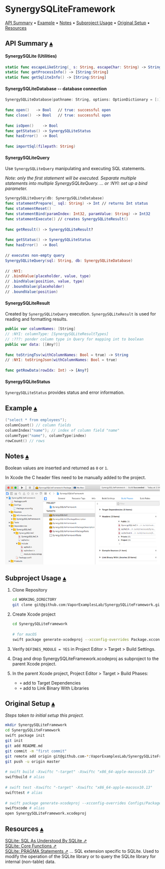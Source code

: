 # SynergySQLiteFramework

<a id="toc"></a>
[API Summary](#ApiSummary) •
[Example](#Example) •
[Notes](#Notes) •
[Subproject Usage](#SubprojectUsage) •
[Original Setup](#OriginalSetup) •
[Resources](#Resources)

## API Summary <a id="ApiSummary">[▴](#toc)</a>

#### SynergySQLite (Utilities)

``` swift
static func escapeLikeString(_ s: String, escapeChar: String) -> String 
static func getProcessInfo() -> [String:String]
static func getSqliteInfo() -> [String:String]
```

#### SynergySQLiteDatabase -- database connection

``` swift
SynergySQLiteDatabase(pathname: String, options: OptionDictionary = [:])

func open()   -> Bool   // true: successful open
func close()  -> Bool   // true: successful open

func isOpen()    -> Bool
func getStatus() -> SynergySQLiteStatus
func hasError()  -> Bool

func importSql(filepath: String)
```

#### SynergySQLiteQuery

Use `SynergySQLiteQuery` manipulating and executing SQL statements.

_Note: only the first statement will be executed.  Separate multiple statements into multiple SynergySQLiteQuery. ... or :NYI: set up a bind parameter._

``` swift
SynergySQLiteQuery(db: SynergySQLiteDatabase) 
func statementPrepare(_ sql: String) -> Int // returns Int status
func statementReset()
func statementBind(paramIndex: Int32, paramValue: String) -> Int32
func statementExecute() // creates SynergySQLiteResult()

func getResult() -> SynergySQLiteResult?

func getStatus() -> SynergySQLiteStatus
func hasError()  -> Bool

// executes non-empty query
SynergySQLiteQuery(sql: String, db: SynergySQLiteDatabase)

// :NYI:   
// .bindValue(placeholder, value, type) 
// .bindValue(position, value, type)
// .boundValue(placeholder) 
// .boundValue(position)

```

#### SynergySQLiteResult

Created by `SynergySQLiteQuery` execution. `SynergySQLiteResult` is used for reading and formatting results. 

``` swift
public var columnNames: [String]
// :NYI: columnType: [SynergySQLiteResultTypes]
// :???: ponder column type in Query for mapping int to boolean
public var data: [[Any?]]

func toStringTsv(withColumnNames: Bool = true) -> String
// :NYI: toStringJson(withColumnNames: Bool = true)

func getRowData(rowIdx: Int) -> [Any?]
```

#### SynergySQLiteStatus

`SynergySQLiteStatus` provides status and error information.

## Example <a id="Example">[▴](#toc)</a>

``` swift
("select * from employees");
columnCount() // column fields 
columnIndex("name"); // index of column field "name"
columnType("name"), columnType(index)
rowCount() // rows
```

## Notes <a id="Notes">[▴](#toc)</a>

Boolean values are inserted and returned as `0` or `1`.

In Xcode the C header files need to be manually added to the project.

![BuildSettingsCHeaders](README_files/BuildSettingsCHeaders.png)

## Subproject Usage <a id="SubprojectUsage">[▴](#toc)</a>

1. Clone Repository

    ``` bash
    cd WORKING_DIRECTORY
    git clone git@github.com:VaporExamplesLab/SynergySQLiteFramework.git
    ```

2. Create Xcode project

    ``` bash
    cd SynergySQLiteFramework

    # for macOS
    swift package generate-xcodeproj --xcconfig-overrides Package.xcconfig
    ```

3. Verify `DEFINES_MODULE = YES` in Project Editor > Target > Build Settings.

4. Drag and drop SynergySQLiteFramework.xcodeproj as subproject to the parent Xcode project.

5. In the parent Xcode project, Project Editor > Target > Build Phases:
    * `+` add to Target Dependencies
    * `+` add to Link Binary With Libraries

## Original Setup <a id="OriginalSetup">[▴](#toc)</a>

_Steps taken to initial setup this project._

``` bash
mkdir SynergySQLiteFramework
cd SynergySQLiteFramework
swift package init
git init
git add README.md
git commit -m "first commit"
git remote add origin git@github.com-*:VaporExamplesLab/SynergySQLiteFramework.git
git push -u origin master

# swift build -Xswiftc "-target" -Xswiftc "x86_64-apple-macosx10.13"
swiftbuild # alias

# swift test -Xswiftc "-target" -Xswiftc "x86_64-apple-macosx10.13"
swifttest # alias

# swift package generate-xcodeproj --xcconfig-overrides Configs/Package.xcconfig
swiftxcode # alias
open SynergySQLiteFramework.xcodeproj
```

## Resources <a id="Resources">[▴](#toc)</a>

[SQLite: SQL As Understood By SQLite ⇗](https://www.sqlite.org/lang.html)  
[SQLite: Core Functions ⇗](https://www.sqlite.org/lang_corefunc.html)  
[SQLite: PRAGMA Statements ⇗](https://www.sqlite.org/pragma.html) … SQL extension specific to SQLite. Used to modify the operation of the SQLite library or to query the SQLite library for internal (non-table) data.  
